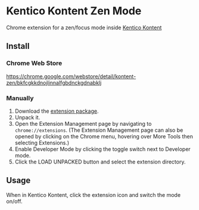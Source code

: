 # Kentico Kontent Zen Mode
Chrome extension for a zen/focus mode inside [Kentico Kontent](https://kontent.ai/)

## Install
### Chrome Web Store
https://chrome.google.com/webstore/detail/kontent-zen/bkfcgkkdnojlinnalfgbdnckgdnabklj

### Manually
1. Download the [extension package](https://github.com/amrancz/kontent-zen-mode/blob/master/kontent-zen.zip).
2. Unpack it.
3. Open the Extension Management page by navigating to `chrome://extensions`. (The Extension Management page can also be opened by clicking on the Chrome menu, hovering over More Tools then selecting Extensions.)
4. Enable Developer Mode by clicking the toggle switch next to Developer mode.
5. Click the LOAD UNPACKED button and select the extension directory.

## Usage
When in Kentico Kontent, click the extension icon and switch the mode on/off.
